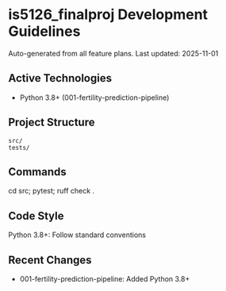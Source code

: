 ﻿# is5126_finalproj Development Guidelines

Auto-generated from all feature plans. Last updated: 2025-11-01

## Active Technologies

- Python 3.8+ (001-fertility-prediction-pipeline)

## Project Structure

```text
src/
tests/
```

## Commands

cd src; pytest; ruff check .

## Code Style

Python 3.8+: Follow standard conventions

## Recent Changes

- 001-fertility-prediction-pipeline: Added Python 3.8+

<!-- MANUAL ADDITIONS START -->
<!-- MANUAL ADDITIONS END -->
